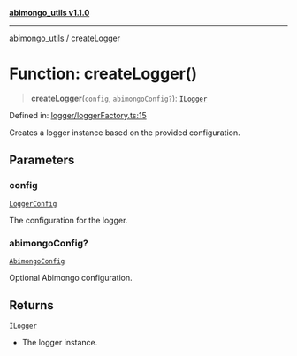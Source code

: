 [**abimongo_utils v1.1.0**](../README.md)

***

[abimongo_utils](../README.md) / createLogger

# Function: createLogger()

> **createLogger**(`config`, `abimongoConfig?`): [`ILogger`](../interfaces/ILogger.md)

Defined in: [logger/loggerFactory.ts:15](https://github.com/NodEm9/abimongo_utils/blob/ee68e61821a92d10b78d3ea90016374fc2d4aef0/src/logger/loggerFactory.ts#L15)

Creates a logger instance based on the provided configuration.

## Parameters

### config

[`LoggerConfig`](../interfaces/LoggerConfig.md)

The configuration for the logger.

### abimongoConfig?

[`AbimongoConfig`](../type-aliases/AbimongoConfig.md)

Optional Abimongo configuration.

## Returns

[`ILogger`](../interfaces/ILogger.md)

- The logger instance.
